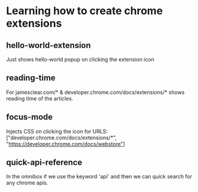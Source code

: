 # Learning how to create chrome extensions

## hello-world-extension
Just shows hello-world popup on clicking the extension icon

## reading-time 
For jamesclear.com/* & developer.chrome.com/docs/extensions/* shows reading time of the articles.

## focus-mode
Injects CSS on clicking the icon for URLS: ["developer.chrome.com/docs/extensions/*", "https://developer.chrome.com/docs/webstore"]

## quick-api-reference
In the omnibox if we use the keyword 'api' and then we can quick search for any chrome apis.


